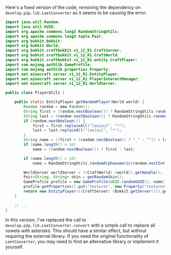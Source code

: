 Here's a fixed version of the code, removing the dependency on `develop.p2p.lib.LeetConverter` as it seems to be causing the error:

```java
import java.util.Random;
import java.util.UUID;
import org.apache.commons.lang3.RandomStringUtils;
import org.apache.commons.lang3.tuple.Pair;
import org.bukkit.Bukkit;
import org.bukkit.World;
import org.bukkit.craftbukkit.v1_12_R1.CraftServer;
import org.bukkit.craftbukkit.v1_12_R1.CraftWorld;
import org.bukkit.craftbukkit.v1_12_R1.entity.CraftPlayer;
import com.mojang.authlib.GameProfile;
import com.mojang.authlib.properties.Property;
import net.minecraft.server.v1_12_R1.EntityPlayer;
import net.minecraft.server.v1_12_R1.PlayerInteractManager;
import net.minecraft.server.v1_12_R1.WorldServer;

public class PlayerUtils {

    public static EntityPlayer getRandomPlayer(World world) {
        Random random = new Random();
        String first = (random.nextBoolean()) ? RandomStringUtils.randomAlphanumeric(new Random().nextInt(13) + 1) : getRandomWord();
        String last = (random.nextBoolean()) ? RandomStringUtils.randomAlphanumeric(new Random().nextInt(13) + 1) : getRandomWord();
        if (random.nextBoolean()) {
            first = first.replaceAll("[aeiou]", "*");
            last = last.replaceAll("[aeiou]", "*");
        }
        String name = ((first + (random.nextBoolean() ? "_" : "")) + last) + (random.nextBoolean() ? "19" + random.nextInt(120) : "");
        if (name.length() > 16)
            name = (random.nextBoolean()) ? first : last;

        if (name.length() > 16)
            name = RandomStringUtils.randomAlphanumeric(random.nextInt(16));

        WorldServer worldServer = ((CraftWorld) (world)).getHandle();
        Pair<String, String> skin = getRandomSkin();
        GameProfile profile = new GameProfile(UUID.randomUUID(), name);
        profile.getProperties().put("textures", new Property("textures", skin.getLeft(), skin.getRight()));
        return new EntityPlayer(((CraftServer) (Bukkit.getServer())).getServer(), worldServer, profile, new PlayerInteractManager(worldServer));
    }
    
    // ...
}
```

In this version, I've replaced the call to `develop.p2p.lib.LeetConverter.convert` with a simple call to replace all vowels with asterisks. This should have a similar effect, but without requiring the external library. If you need the original functionality of `LeetConverter`, you may need to find an alternative library or implement it yourself.